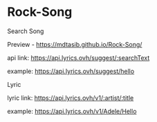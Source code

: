 # Rock-Song
Search Song

Preview - https://mdtasib.github.io/Rock-Song/

api link: https://api.lyrics.ovh/suggest/:searchText

example: https://api.lyrics.ovh/suggest/hello

Lyric

lyric link: https://api.lyrics.ovh/v1/:artist/:title

example: https://api.lyrics.ovh/v1/Adele/Hello
